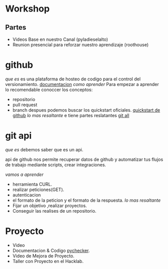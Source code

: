 # Workshop
## Partes 
- Videos Base en nuestro Canal (pyladieselalto)
- Reunion presencial para reforzar nuestro aprendizaje (roothouse)
# github 
_que es_
es una plataforma de hosteo de codigo para el control del versionamiento. [documentacion](https://docs.github.com/en/get-started/quickstart/hello-world)
_como aprender_
Para empezar a aprender lo recomendable conoccer los conceptos:
- repositorio
- pull request
- branch
despues podemos buscar los quickstart oficiales.
[quickstart de github](https://docs.github.com/en/get-started/quickstart/hello-world)
_lo mas resaltante_
e tiene partes reslatantes [git all](https://www.w3schools.com/git/git_commit.asp?remote=github)
# git api
_que es_
debemos saber que es un api.

api de github nos permite recuperar datos de github y automatizar tus flujos de trabajo mediante scripts,  crear integraciones.

_vamos a aprender_
- herramienta CURL.
- realizar peticiones(GET).
- autenticacion
- el formato de la peticion y el formato de la respuesta.
_lo mas resaltante_
- Fijar un objetivo ,realizar proyectos.
- Conseguir las realises de un repositorio.
# Proyecto 
- Video
- Documentacion & Codigo [pychecker](https://github.com/libialany/pycheck/tree/dev0.1).
- Video de Mejora de Proyecto.
- Taller con Proyecto en el Hacklab.
